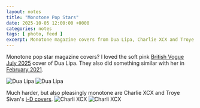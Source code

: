 ```yaml
---
layout: notes
title: "Monotone Pop Stars"
date: 2025-10-05 12:00:00 +0000
categories: notes
tags: [ photo, feed ]
excerpt: Monotone magazine covers from Dua Lipa, Charlie XCX and Troye Sivan. 
---
```


Monotone pop star magazine covers? I loved the soft
pink [British Vogue July 2025](https://www.vogue.co.uk/article/editors-letter-british-vogue-july-2025) cover of Dua
Lipa. They also did something similar with her
in [February 2021](https://www.vogue.co.uk/news/article/dua-lipa-british-vogue-february-2021).

![Dua Lipa](/images/notes/2025/dua-cover-25.avif)
![Dua Lipa](/images/notes/2025/dua-cover-21.avif)

Much harder, but also pleasingly monotone are Charlie XCX and Troye
Sivan's [i-D covers](https://i-d.co/article/charli-xcx-troye-sivan-sweat-brat-tour-interview).
![Charli XCX](/images/notes/2025/charlie-xcx-pink.avif)
![Charli XCX](/images/notes/2025/charlie-xcx-black.avif)
